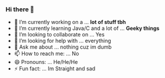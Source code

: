 ### Hi there 👋

- 🔭 I’m currently working on a  ... **lot of stuff tbh** 
- 🌱 I’m currently learning Java/C and a lot of ... **Geeky things**
- 👯 I’m looking to collaborate on ... Yes
- 🤔 I’m looking for help with ... everything
- 💬 Ask me about ... nothing cuz im dumb
- 📫 How to reach me: ... No
- 😄 Pronouns: ... He/He/He
- ⚡ Fun fact: ... Im Straight and sad
